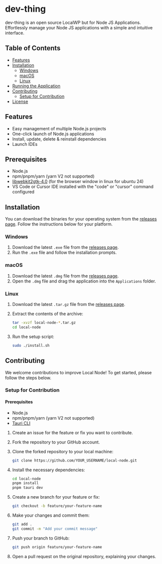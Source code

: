 # dev-thing

dev-thing is an open source LocalWP but for Node JS Applications. Effortlessly manage your Node JS applications with a simple and intuitive interface.

## Table of Contents

- [Features](#features)
- [Installation](#installation)
  - [Windows](#windows)
  - [macOS](#macos)
  - [Linux](#linux)
- [Running the Application](#running-the-application)
- [Contributing](#contributing)
  - [Setup for Contribution](#setup-for-contribution)
- [License](#license)

## Features

- Easy management of multiple Node.js projects
- One-click launch of Node.js applications
- Install, update, delete & reinstall dependencies
- Launch IDEs

## Prerequisites

- Node.js
- npm/pnpm/yarn (yarn V2 not supported)
- [libwebkit2gtk-4.0](https://github.com/tauri-apps/tauri/issues/9662) (for the browser window in linux for ubuntu 24)
- VS Code or Cursor IDE installed with the "code" or "cursor" command configured

## Installation

You can download the binaries for your operating system from the [releases page](https://github.com/SoftServedWeb-com/local-node/releases). Follow the instructions below for your platform.

### Windows

1. Download the latest `.exe` file from the [releases page](https://github.com/SoftServedWeb-com/local-node/releases).
2. Run the `.exe` file and follow the installation prompts.


### macOS

1. Download the latest `.dmg` file from the [releases page](https://github.com/SoftServedWeb-com/local-node/releases).
2. Open the `.dmg` file and drag the application into the `Applications` folder.


### Linux

1. Download the latest `.tar.gz` file from the [releases page](https://github.com/SoftServedWeb-com/local-node/releases).
2. Extract the contents of the archive:

    ```bash
    tar -xvzf local-node-*.tar.gz
    cd local-node
    ```

3. Run the setup script:

    ```bash
    sudo ./install.sh
    ```

## Contributing

We welcome contributions to improve Local Node! To get started, please follow the steps below.

### Setup for Contribution

#### Prerequisites

- Node.js
- npm/pnpm/yarn (yarn V2 not supported)
- [Tauri CLI](https://tauri.app/v1/guides/getting-started/prerequisites)

1. Create an issue for the feature or fix you want to contribute.
2. Fork the repository to your GitHub account.
3. Clone the forked repository to your local machine:

    ```bash
    git clone https://github.com/YOUR_USERNAME/local-node.git
    ```

4. Install the necessary dependencies:

    ```bash
    cd local-node
    pnpm install
    pnpm tauri dev
    ```

5. Create a new branch for your feature or fix:

    ```bash
    git checkout -b feature/your-feature-name
    ```

6. Make your changes and commit them:

    ```bash
    git add .
    git commit -m "Add your commit message"
    ```

7. Push your branch to GitHub:

    ```bash
    git push origin feature/your-feature-name
    ```

8. Open a pull request on the original repository, explaining your changes.

